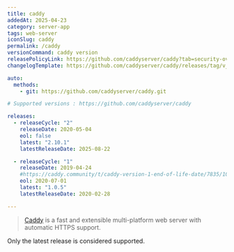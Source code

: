 ```yaml
---
title: caddy
addedAt: 2025-04-23
category: server-app
tags: web-server
iconSlug: caddy
permalink: /caddy
versionCommand: caddy version
releasePolicyLink: https://github.com/caddyserver/caddy?tab=security-ov-file
changelogTemplate: https://github.com/caddyserver/caddy/releases/tag/v__LATEST__

auto:
  methods:
    - git: https://github.com/caddyserver/caddy.git

# Supported versions : https://github.com/caddyserver/caddy

releases:
  - releaseCycle: "2"
    releaseDate: 2020-05-04
    eol: false
    latest: "2.10.1"
    latestReleaseDate: 2025-08-22

  - releaseCycle: "1"
    releaseDate: 2019-04-24
    #https://caddy.community/t/caddy-version-1-end-of-life-date/7835/10
    eol: 2020-07-01
    latest: "1.0.5"
    latestReleaseDate: 2020-02-28

---
```


> [Caddy](https://caddyserver.com/) is a fast and extensible multi-platform web
> server with automatic HTTPS support.

Only the latest release is considered supported.
